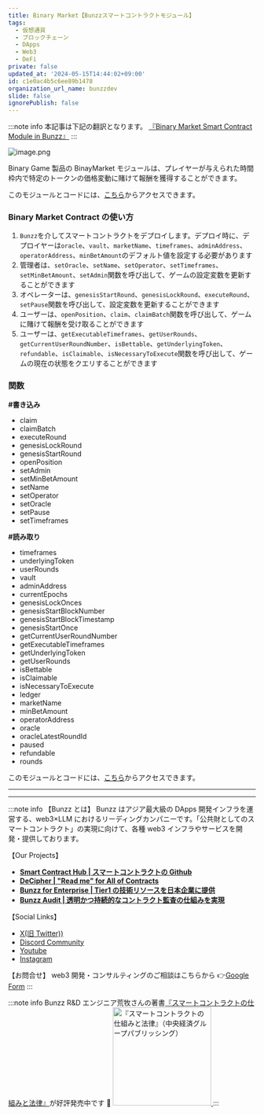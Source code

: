 ```yaml
---
title: Binary Market【Bunzzスマートコントラクトモジュール】
tags:
  - 仮想通貨
  - ブロックチェーン
  - DApps
  - Web3
  - DeFi
private: false
updated_at: '2024-05-15T14:44:02+09:00'
id: c1e0ac4b5c6ee89b1478
organization_url_name: bunzzdev
slide: false
ignorePublish: false
---
```

:::note info
本記事は下記の翻訳となります。
[『Binary Market Smart Contract Module in Bunzz』](https://blog.bunzz.dev/binarymarket-smart-contract-module-in-bunzz/)
:::

![image.png](https://qiita-image-store.s3.ap-northeast-1.amazonaws.com/0/1926720/7890dcc5-334a-26f7-9784-495901da861d.png)

Binary Game 製品の BinayMarket モジュールは、プレイヤーが与えられた時間枠内で特定のトークンの価格変動に賭けて報酬を獲得することができます。

このモジュールとコードには、[こちら](https://bit.ly/43BJ5Zx)からアクセスできます。

### Binary Market Contract の使い方

1. `Bunzz`を介してスマートコントラクトをデプロイします。デプロイ時に、デプロイヤーは`oracle`、`vault`、`marketName`、`timeframes`、`adminAddress`、`operatorAddress`、`minBetAmount`のデフォルト値を設定する必要があります
2. 管理者は、`setOracle`、`setName`、`setOperator`、`setTimeframes`、`setMinBetAmount`、`setAdmin`関数を呼び出して、ゲームの設定変数を更新することができます
3. オペレーターは、`genesisStartRound`、`genesisLockRound`、`executeRound`、`setPause`関数を呼び出して、設定変数を更新することができます
4. ユーザーは、`openPosition`、`claim`、`claimBatch`関数を呼び出して、ゲームに賭けて報酬を受け取ることができます
5. ユーザーは、`getExecutableTimeframes`、`getUserRounds`、`getCurrentUserRoundNumber`、`isBettable`、`getUnderlyingToken`、`refundable`、`isClaimable`、`isNecessaryToExecute`関数を呼び出して、ゲームの現在の状態をクエリすることができます

### 関数

**#書き込み**

- claim
- claimBatch
- executeRound
- genesisLockRound
- genesisStartRound
- openPosition
- setAdmin
- setMinBetAmount
- setName
- setOperator
- setOracle
- setPause
- setTimeframes

**#読み取り**

- timeframes
- underlyingToken
- userRounds
- vault
- adminAddress
- currentEpochs
- genesisLockOnces
- genesisStartBlockNumber
- genesisStartBlockTimestamp
- genesisStartOnce
- getCurrentUserRoundNumber
- getExecutableTimeframes
- getUnderlyingToken
- getUserRounds
- isBettable
- isClaimable
- isNecessaryToExecute
- ledger
- marketName
- minBetAmount
- operatorAddress
- oracle
- oracleLatestRoundId
- paused
- refundable
- rounds

このモジュールとコードには、[こちら](https://bit.ly/43BJ5Zx)からアクセスできます。

---

---

:::note info
【Bunzz とは】
Bunzz はアジア最大級の DApps 開発インフラを運営する、web3×LLM におけるリーディングカンパニーです。「公共財としてのスマートコントラクト」の実現に向けて、各種 web3 インフラやサービスを開発・提供しております。

【Our Projects】

- **[Smart Contract Hub | スマートコントラクトの Github](https://www.bunzz.dev/)**
- **[DeCipher | "Read me" for All of Contracts](https://www.bunzz.dev/decipher)**
- **[Bunzz for Enterprise | Tier1 の技術リソースを日本企業に提供](https://enterprise.bunzz.dev/ja)**
- **[Bunzz Audit | 透明かつ持続的なコントラクト監査の仕組みを実現](hhttps://www.bunzz.dev/audit)**

【Social Links】

- [X(旧 Twitter))](https://twitter.com/BunzzDev)
- [Discord Community](https://t.co/6hHgssJdvW)
- [Youtube](https://www.youtube.com/@bunzzdev)
- [Instagram](https://www.instagram.com/bunzzdev/)

【お問合せ】
web3 開発・コンサルティングのご相談はこちらから 👉[Google Form](https://forms.gle/4tgQjWSw2MMMZW6E6)
:::

:::note info
Bunzz R&D エンジニア荒牧さんの著書[『スマートコントラクトの仕組みと法律』](https://amzn.to/3V03sNH)が好評発売中です 📕
<a href="https://amzn.to/3V03sNH" rel="nofollow" referrerpolicy="no-referrer-when-downgrade">
<img
    src="https://m.media-amazon.com/images/I/81wopoZ1K4L._SY522_.jpg"
    alt="『スマートコントラクトの仕組みと法律』（中央経済グループパブリッシング）"
    width="200px"
    height="auto"
    Style="border: 0px;"
  />
</a>
:::
